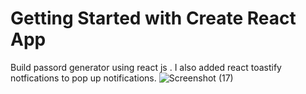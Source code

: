 
# Getting Started with Create React App

Build passord generator using react js . I also added react toastify notfications to pop up notifications.
![Screenshot (17)](https://user-images.githubusercontent.com/71003775/123399008-c1b1ee00-d5c1-11eb-9c82-d3d9aa28f6e4.png)
